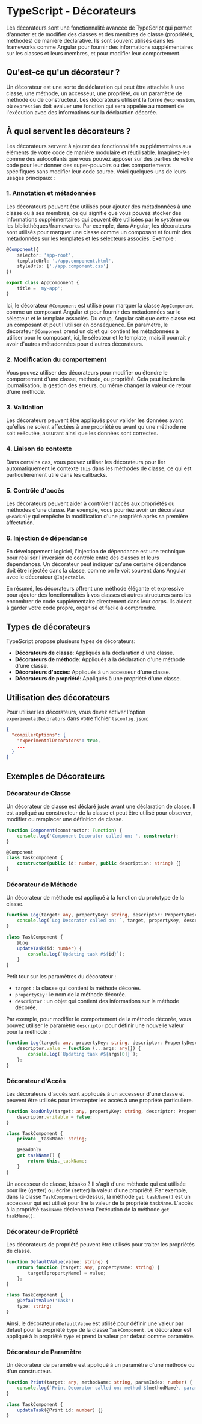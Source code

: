 # TypeScript - Décorateurs

Les décorateurs sont une fonctionnalité avancée de TypeScript qui permet d'annoter et de modifier des classes et des membres de classe (propriétés, méthodes) de manière déclarative. Ils sont souvent utilisés dans les frameworks comme Angular pour fournir des informations supplémentaires sur les classes et leurs membres, et pour modifier leur comportement.

## Qu'est-ce qu'un décorateur ?

Un décorateur est une sorte de déclaration qui peut être attachée à une classe, une méthode, un accesseur, une propriété, ou un paramètre de méthode ou de constructeur. Les décorateurs utilisent la forme `@expression`, où `expression` doit évaluer une fonction qui sera appelée au moment de l'exécution avec des informations sur la déclaration décorée.

## À quoi servent les décorateurs ?

Les décorateurs servent à ajouter des fonctionnalités supplémentaires aux éléments de votre code de manière modulaire et réutilisable. Imaginez-les comme des autocollants que vous pouvez apposer sur des parties de votre code pour leur donner des super-pouvoirs ou des comportements spécifiques sans modifier leur code source. Voici quelques-uns de leurs usages principaux :

### **1. Annotation et métadonnées**

Les décorateurs peuvent être utilisés pour ajouter des métadonnées à une classe ou à ses membres, ce qui signifie que vous pouvez stocker des informations supplémentaires qui peuvent être utilisées par le système ou les bibliothèques/frameworks. Par exemple, dans Angular, les décorateurs sont utilisés pour marquer une classe comme un composant et fournir des métadonnées sur les templates et les sélecteurs associés. Exemple :

```ts
@Component({
    selector: 'app-root',
    templateUrl: './app.component.html',
    styleUrls: ['./app.component.css']
})

export class AppComponent {
    title = 'my-app';
}
```

Ici, le décorateur `@Component` est utilisé pour marquer la classe `AppComponent` comme un composant Angular et pour fournir des métadonnées sur le sélecteur et le template associés. Du coup, Angular sait que cette classe est un composant et peut l'utiliser en conséquence. En paramètre, le décorateur `@Component` prend un objet qui contient les métadonnées à utiliser pour le composant, ici, le sélecteur et le template, mais il pourrait y avoir d'autres métadonnées pour d'autres décorateurs.

### **2. Modification du comportement**

Vous pouvez utiliser des décorateurs pour modifier ou étendre le comportement d'une classe, méthode, ou propriété. Cela peut inclure la journalisation, la gestion des erreurs, ou même changer la valeur de retour d'une méthode.

### **3. Validation**

Les décorateurs peuvent être appliqués pour valider les données avant qu'elles ne soient affectées à une propriété ou avant qu'une méthode ne soit exécutée, assurant ainsi que les données sont correctes.

### **4. Liaison de contexte**

Dans certains cas, vous pouvez utiliser les décorateurs pour lier automatiquement le contexte `this` dans les méthodes de classe, ce qui est particulièrement utile dans les callbacks.

### **5. Contrôle d'accès**

Les décorateurs peuvent aider à contrôler l'accès aux propriétés ou méthodes d'une classe. Par exemple, vous pourriez avoir un décorateur `@ReadOnly` qui empêche la modification d'une propriété après sa première affectation.

### **6. Injection de dépendance**

En développement logiciel, l'injection de dépendance est une technique pour réaliser l'inversion de contrôle entre des classes et leurs dépendances. Un décorateur peut indiquer qu'une certaine dépendance doit être injectée dans la classe, comme on le voit souvent dans Angular avec le décorateur `@Injectable`.

En résumé, les décorateurs offrent une méthode élégante et expressive pour ajouter des fonctionnalités à vos classes et autres structures sans les encombrer de code supplémentaire directement dans leur corps. Ils aident à garder votre code propre, organisé et facile à comprendre.

## Types de décorateurs

TypeScript propose plusieurs types de décorateurs:

- **Décorateurs de classe**: Appliqués à la déclaration d'une classe.
- **Décorateurs de méthode**: Appliqués à la déclaration d'une méthode d'une classe.
- **Décorateurs d'accès**: Appliqués à un accesseur d'une classe.
- **Décorateurs de propriété**: Appliqués à une propriété d'une classe.

## Utilisation des décorateurs

Pour utiliser les décorateurs, vous devez activer l'option `experimentalDecorators` dans votre fichier `tsconfig.json`:

```json
{
  "compilerOptions": {
    "experimentalDecorators": true,
    ...
  }
}
```

## Exemples de Décorateurs

### Décorateur de Classe

Un décorateur de classe est déclaré juste avant une déclaration de classe. Il est appliqué au constructeur de la classe et peut être utilisé pour observer, modifier ou remplacer une définition de classe.

```ts
function Component(constructor: Function) {
    console.log('Component Decorator called on: ', constructor);
}

@Component
class TaskComponent {
    constructor(public id: number, public description: string) {}
}
```

### Décorateur de Méthode

Un décorateur de méthode est appliqué à la fonction du prototype de la classe.

```ts
function Log(target: any, propertyKey: string, descriptor: PropertyDescriptor) {
    console.log(`Log Decorator called on: `, target, propertyKey, descriptor);
}

class TaskComponent {
    @Log
    updateTask(id: number) {
        console.log(`Updating task #${id}`);
    }
}
```

Petit tour sur les paramètres du décorateur :

- `target` : la classe qui contient la méthode décorée.
- `propertyKey` : le nom de la méthode décorée.
- `descriptor` : un objet qui contient des informations sur la méthode décorée.

Par exemple, pour modifier le comportement de la méthode décorée, vous pouvez utiliser le paramètre `descriptor` pour définir une nouvelle valeur pour la méthode :

```ts
function Log(target: any, propertyKey: string, descriptor: PropertyDescriptor) {
    descriptor.value = function (...args: any[]) {
        console.log(`Updating task #${args[0]}`);
    };
}
```

### Décorateur d'Accès

Les décorateurs d'accès sont appliqués à un accesseur d'une classe et peuvent être utilisés pour intercepter les accès à une propriété particulière.

```ts
function ReadOnly(target: any, propertyKey: string, descriptor: PropertyDescriptor) {
    descriptor.writable = false;
}

class TaskComponent {
    private _taskName: string;

    @ReadOnly
    get taskName() {
        return this._taskName;
    }
}
```

Un accesseur de classe, késako ? Il s'agit d'une méthode qui est utilisée pour lire (getter) ou écrire (setter) la valeur d'une propriété. Par exemple, dans la classe `TaskComponent` ci-dessus, la méthode `get taskName()` est un accesseur qui est utilisé pour lire la valeur de la propriété `taskName`. L'accès à la propriété `taskName` déclenchera l'exécution de la méthode `get taskName()`.

### Décorateur de Propriété

Les décorateurs de propriété peuvent être utilisés pour traiter les propriétés de classe.

```ts
function DefaultValue(value: string) {
    return function (target: any, propertyName: string) {
        target[propertyName] = value;
    };
}

class TaskComponent {
    @DefaultValue('Task')
    type: string;
}
```

Ainsi, le décorateur `@DefaultValue` est utilisé pour définir une valeur par défaut pour la propriété `type` de la classe `TaskComponent`. Le décorateur est appliqué à la propriété `type` et prend la valeur par défaut comme paramètre.

### Décorateur de Paramètre

Un décorateur de paramètre est appliqué à un paramètre d'une méthode ou d'un constructeur.

```ts
function Print(target: any, methodName: string, paramIndex: number) {
    console.log(`Print Decorator called on: method ${methodName}, paramIndex ${paramIndex}`);
}

class TaskComponent {
    updateTask(@Print id: number) {}
}
```